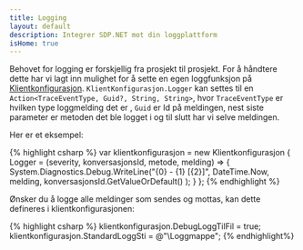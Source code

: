 ```yaml
---
title: Logging
layout: default
description: Integrer SDP.NET mot din loggplattform
isHome: true
---
```


Behovet for logging er forskjellig fra prosjekt til prosjekt. For å håndtere dette har vi lagt inn mulighet for å sette en egen loggfunksjon på [Klientkonfigurasjon]({{site.coreUrl}}/#Klientkonfigurasjon). `KlientKonfigurasjon.Logger` kan settes til en `Action<TraceEventType, Guid?, String, String>`, hvor `TraceEventType` er hvilken type loggmelding det er , `Guid` er Id på meldingen, nest siste parameter er metoden det ble logget i og til slutt har vi selve meldingen. 

Her er et eksempel:

{% highlight csharp %}
var klientkonfigurasjon = new Klientkonfigurasjon
{
    Logger = (severity, konversasjonsId, metode, melding) =>
    {
        System.Diagnostics.Debug.WriteLine("{0} - {1} [{2}]", 
        	DateTime.Now, 
        	melding, 
        	konversasjonsId.GetValueOrDefault()
        );
    }
};
{% endhighlight %}

Ønsker du å logge alle meldinger som sendes og mottas, kan dette defineres i klientkonfigurasjonen:

{% highlight csharp %}
klientkonfigurasjon.DebugLoggTilFil = true;
klientkonfigurasjon.StandardLoggSti = @"\Loggmappe";
{% endhighlight%}
